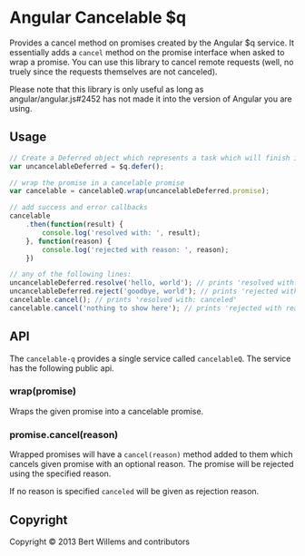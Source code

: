 # Angular Cancelable $q

Provides a cancel method on promises created by the Angular $q service. It essentially adds a `cancel` method on the promise interface when asked to wrap a promise. You can use this library to cancel remote requests (well, no truely since the requests themselves are not canceled).

Please note that this library is only useful as long as angular/angular.js#2452 has not made it into the version of Angular you are using.

## Usage

```js
// Create a Deferred object which represents a task which will finish in the future.
var uncancelableDeferred = $q.defer();

// wrap the promise in a cancelable promise
var cancelable = cancelableQ.wrap(uncancelableDeferred.promise);

// add success and error callbacks
cancelable
	.then(function(result) {
		console.log('resolved with: ', result);
	}, function(reason) {
		console.log('rejected with reason: ', reason);
	})

// any of the following lines:
uncancelableDeferred.resolve('hello, world'); // prints 'resolved with: hello, world'
uncancelableDeferred.reject('goodbye, world'); // prints 'rejected with reason: goodbye, world'
cancelable.cancel(); // prints 'resolved with: canceled'
cancelable.cancel('nothing to show here'); // prints 'rejected with reason: nothing to show here'
```

## API
The `cancelable-q` provides a single service called `cancelableQ`. The service has the following public api.

### wrap(promise)

Wraps the given promise into a cancelable promise.

### promise.cancel(reason)

Wrapped promises will have a `cancel(reason)` method added to them which cancels given promise with an optional reason. The promise will be rejected using the specified reason.

If no reason is specified `canceled` will be given as rejection reason.

## Copyright

Copyright © 2013 Bert Willems and contributors